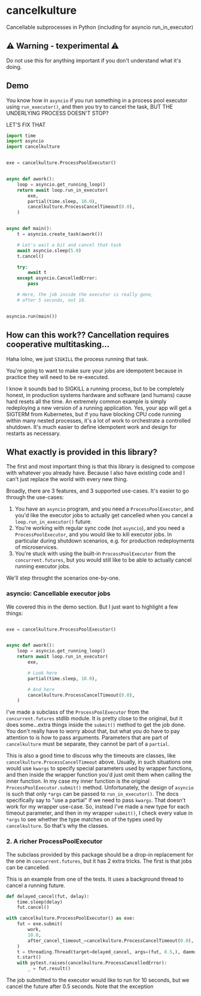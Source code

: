 # cancelkulture
Cancellable subprocesses in Python (including for asyncio run_in_executor)

## ⚠️  Warning - texperimental ⚠️

Do not use this for anything important if you don't
understand what it's doing.

## Demo

You know how in `asyncio` if you run something in a process pool executor
using `run_executor()`, and then you try to cancel the task, BUT THE
UNDERLYING PROCESS DOESN'T STOP?

LET'S FIX THAT

```python
import time
import asyncio
import cancelkulture


exe = cancelkulture.ProcessPoolExecutor()


async def awork():
    loop = asyncio.get_running_loop()
    return await loop.run_in_executor(
        exe,
        partial(time.sleep, 10.0),
        cancelkulture.ProcessCancelTimeout(0.0),
    )


async def main():
    t = asyncio.create_task(awork())

    # Let's wait a bit and cancel that task 
    await asyncio.sleep(5.0)
    t.cancel()

    try:
        await t
    except asyncio.CancelledError:
        pass

    # Here, the job inside the executor is really gone,
    # after 5 seconds, not 10.


asyncio.run(main())
```

## How can this work?? Cancellation requires cooperative multitasking...

Haha lolno, we just `SIGKILL` the process running that task.

You're going to want to make sure your jobs are idempotent because
in practice they will need to be re-executed.

I know it sounds bad to SIGKILL a running process, but to be
completely honest, in production systems hardware and software
(and humans) cause hard resets all the time. An extremely common
example is simply redeploying a new version of a running
application. Yes, your app will get a SIGTERM from Kubernetes,
but if you have blocking CPU code running within many nested
processes, it's a lot of work to orchestrate a controlled
shutdown. It's much easier to define idempotent work and
design for restarts as necessary.

## What exactly is provided in this library?

The first and most important thing is that this library is designed
to compose with whatever you already have. Because I also have 
existing code and I can't just replace the world with every new
thing.

Broadly, there are 3 features, and 3 supported use-cases. It's easier to go
through the use-cases:

1. You have an `asyncio` program, and you need a `ProcessPoolExecutor`, and
   you'd like the executor jobs to actually get cancelled when you cancel a 
   `loop.run_in_executor()` future.
2. You're working with regular sync code (not `asyncio`), and you need a
   `ProcessPoolExecutor`, and you would like to kill executor jobs. In particular
   during shutdown scenarios, e.g. for production redeployments of microservices.
3. You're stuck with using the built-in `ProcessPoolExecutor` from the
   `concurrent.futures`, but you would still like to be able to actually
   cancel running executor jobs. 

We'll step throught the scenarios one-by-one.

### asyncio: Cancellable executor jobs

We covered this in the demo section. But I just want to highlight a few
things:

```python

exe = cancelkulture.ProcessPoolExecutor()


async def awork():
    loop = asyncio.get_running_loop()
    return await loop.run_in_executor(
        exe,

        # Look here
        partial(time.sleep, 10.0),

        # And here
        cancelkulture.ProcessCancelTimeout(0.0),
    )
```

I've made a subclass of the `ProcessPoolExecutor` from the 
`concurrent.futures` stdlib module. It is pretty close to the 
original, but it does some...extra things inside the `submit()`
method to get the job done. You don't really have to worry about
that, but what you do have to pay attention to is how to pass
arguments. Parameters that are part of `cancelkulture` must
be separate, they cannot be part of a `partial`.

This is also a good time to discuss why the timeouts are
classes, like `cancelkulture.ProcessCancelTimeout` above. Usually,
in such situations one would use `kwargs` to specify special 
parameters used by wrapper functions, and then inside the wrapper
function you'd just omit them when calling the inner function.
In my case my inner function is the original
`ProcessPoolExecutor.submit()` method. Unfortunately, the
design of `asyncio` is such that only `*args` can be passed
to `run_in_executor()`. The docs specifically say to
"use a partial" if we need to pass `kwargs`. That doesn't work
for my wrapper use-case. So, instead I've made a new type
for each timeout parameter, and then in my wrapper `submit()`,
I check every value in `*args` to see whether the type matches
on of the types used by `cancelkulture`. So that's why
the classes.

### 2. A richer ProcessPoolExecutor 

The subclass provided by this package should be a drop-in
replacement for the one in `concurrent.futures`, but it
has 2 extra tricks. The first is that jobs can be 
cancelled.

This is an example from one of the tests. It uses a background
thread to cancel a running future.

```python
def delayed_cancel(fut, delay):
    time.sleep(delay)
    fut.cancel()

with cancelkulture.ProcessPoolExecutor() as exe:
    fut = exe.submit(
        work,
        10.0,
        after_cancel_timeout_=cancelkulture.ProcessCancelTimeout(0.0),
    )
    t = threading.Thread(target=delayed_cancel, args=(fut, 0.5,), daemon=True)
    t.start()
    with pytest.raises(cancelkulture.ProcessCancelledError):
        _ = fut.result()

```

The job submitted to the executor would like to run for 10 seconds, but
we cancel the future after 0.5 seconds. Note that the exception 


